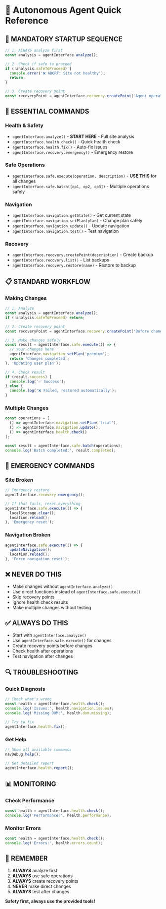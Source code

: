 # 🤖 Autonomous Agent Quick Reference

## 🚨 **MANDATORY STARTUP SEQUENCE**
```javascript
// 1. ALWAYS analyze first
const analysis = agentInterface.analyze();

// 2. Check if safe to proceed
if (!analysis.safeToProceed) {
  console.error('❌ ABORT: Site not healthy');
  return;
}

// 3. Create recovery point
const recoveryPoint = agentInterface.recovery.createPoint('Agent operation started');
```

## 🔧 **ESSENTIAL COMMANDS**

### **Health & Safety**
- `agentInterface.analyze()` - **START HERE** - Full site analysis
- `agentInterface.health.check()` - Quick health check
- `agentInterface.health.fix()` - Auto-fix issues
- `agentInterface.recovery.emergency()` - Emergency restore

### **Safe Operations**
- `agentInterface.safe.execute(operation, description)` - **USE THIS** for all changes
- `agentInterface.safe.batch([op1, op2, op3])` - Multiple operations safely

### **Navigation**
- `agentInterface.navigation.getState()` - Get current state
- `agentInterface.navigation.setPlan(plan)` - Change plan safely
- `agentInterface.navigation.update()` - Update navigation
- `agentInterface.navigation.test()` - Test navigation

### **Recovery**
- `agentInterface.recovery.createPoint(description)` - Create backup
- `agentInterface.recovery.list()` - List backups
- `agentInterface.recovery.restore(name)` - Restore to backup

## 📋 **STANDARD WORKFLOW**

### **Making Changes**
```javascript
// 1. Analyze
const analysis = agentInterface.analyze();
if (!analysis.safeToProceed) return;

// 2. Create recovery point
const recoveryPoint = agentInterface.recovery.createPoint('Before changes');

// 3. Make changes safely
const result = agentInterface.safe.execute(() => {
  // Your changes here
  agentInterface.navigation.setPlan('premium');
  return 'Changes completed';
}, 'Updating user plan');

// 4. Check result
if (result.success) {
  console.log('✅ Success');
} else {
  console.log('❌ Failed, restored automatically');
}
```

### **Multiple Changes**
```javascript
const operations = [
  () => agentInterface.navigation.setPlan('trial'),
  () => agentInterface.navigation.update(),
  () => agentInterface.health.check()
];

const result = agentInterface.safe.batch(operations);
console.log('Batch completed:', result.completed);
```

## 🚨 **EMERGENCY COMMANDS**

### **Site Broken**
```javascript
// Emergency restore
agentInterface.recovery.emergency();

// If that fails, reset everything
agentInterface.safe.execute(() => {
  localStorage.clear();
  location.reload();
}, 'Emergency reset');
```

### **Navigation Broken**
```javascript
agentInterface.safe.execute(() => {
  updateNavigation();
  location.reload();
}, 'Force navigation reset');
```

## ❌ **NEVER DO THIS**
- Make changes without `agentInterface.analyze()`
- Use direct functions instead of `agentInterface.safe.execute()`
- Skip recovery points
- Ignore health check results
- Make multiple changes without testing

## ✅ **ALWAYS DO THIS**
- Start with `agentInterface.analyze()`
- Use `agentInterface.safe.execute()` for changes
- Create recovery points before changes
- Check health after operations
- Test navigation after changes

## 🔍 **TROUBLESHOOTING**

### **Quick Diagnosis**
```javascript
// Check what's wrong
const health = agentInterface.health.check();
console.log('Issues:', health.navigation.issues);
console.log('Missing DOM:', health.dom.missing);

// Try to fix
agentInterface.health.fix();
```

### **Get Help**
```javascript
// Show all available commands
navDebug.help();

// Get detailed report
agentInterface.health.report();
```

## 📊 **MONITORING**

### **Check Performance**
```javascript
const health = agentInterface.health.check();
console.log('Performance:', health.performance);
```

### **Monitor Errors**
```javascript
const health = agentInterface.health.check();
console.log('Errors:', health.errors.count);
```

## 🎯 **REMEMBER**
1. **ALWAYS** analyze first
2. **ALWAYS** use safe operations
3. **ALWAYS** create recovery points
4. **NEVER** make direct changes
5. **ALWAYS** test after changes

**Safety first, always use the provided tools!** 